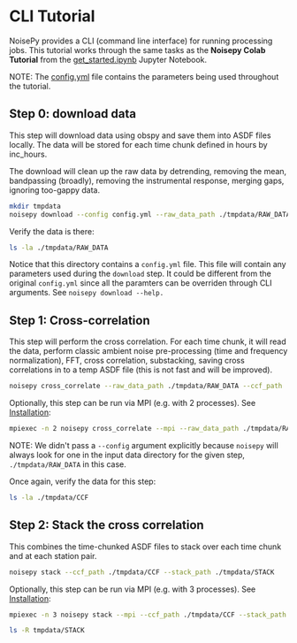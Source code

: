 # CLI Tutorial

NoisePy provides a CLI (command line interface) for running processing jobs. This tutorial works through the same tasks as the **Noisepy Colab Tutorial** from the [get_started.ipynb](get_started.ipynb) Jupyter Notebook.

NOTE: The [config.yml](./config.yml) file contains the parameters being used throughout the tutorial.

## Step 0: download data

This step will download data using obspy and save them into ASDF files locally. The data will be stored for each time chunk defined in hours by inc_hours.

The download will clean up the raw data by detrending, removing the mean, bandpassing (broadly), removing the instrumental response, merging gaps, ignoring too-gappy data.


```sh
mkdir tmpdata
noisepy download --config config.yml --raw_data_path ./tmpdata/RAW_DATA
```

Verify the data is there:
```sh
ls -la ./tmpdata/RAW_DATA
```

Notice that this directory contains a `config.yml` file. This file will contain any parameters used during the `download` step. It could be different from the original `config.yml` since all the paramters can be overriden through CLI arguments. See `noisepy download --help.`

## Step 1: Cross-correlation

This step will perform the cross correlation. For each time chunk, it will read the data, perform classic ambient noise pre-processing (time and frequency normalization), FFT, cross correlation, substacking, saving cross correlations in to a temp ASDF file (this is not fast and will be improved).

```sh
noisepy cross_correlate --raw_data_path ./tmpdata/RAW_DATA --ccf_path ./tmpdata/CCF
```
Optionally, this step can be run via MPI (e.g. with 2 processes). See [Installation](https://github.com/noisepy/NoisePy/#installation):

```sh
mpiexec -n 2 noisepy cross_correlate --mpi --raw_data_path ./tmpdata/RAW_DATA --ccf_path ./tmpdata/CCF
```
NOTE: We didn't pass a `--config` argument explicitly because `noisepy` will always look for one in the input data directory for the given step, `./tmpdata/RAW_DATA` in this case.

Once again, verify the data for this step:
```sh
ls -la ./tmpdata/CCF
```

## Step 2: Stack the cross correlation

This combines the time-chunked ASDF files to stack over each time chunk and at each station pair.

```sh
noisepy stack --ccf_path ./tmpdata/CCF --stack_path ./tmpdata/STACK
```
Optionally, this step can be run via MPI (e.g. with 3 processes). See [Installation](https://github.com/noisepy/NoisePy/#installation):
```sh
mpiexec -n 3 noisepy stack --mpi --ccf_path ./tmpdata/CCF --stack_path ./tmpdata/STACK
```


```sh
ls -R tmpdata/STACK
```
